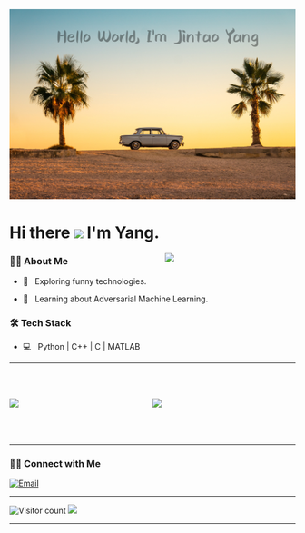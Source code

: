![Welcome!](https://github.com/JintaoYang18/JintaoYang18/blob/main/yang-github-page.jpg)

# Hi there <img src="https://c.tenor.com/nebZyl8oN7IAAAAi/wave-hello.gif" width="40px">  I'm Yang. 

<img align='right' src="https://media.giphy.com/media/13HBDT4QSTpveU/giphy.gif" width="230px">


<h3> 👨🏻 About Me </h3>



- 🤔 &nbsp; Exploring funny technologies.

- 🌱 &nbsp; Learning about Adversarial Machine Learning.



<h3>🛠 Tech Stack</h3>



- 💻 &nbsp; Python | C++ | C | MATLAB

<!--

- 🔧 &nbsp; Git | Markdown 

-->

<hr>


<br/><br/>


<!-- <br/><br/>

[![Shivam's GitHub Stats](https://github-readme-stats.vercel.app/api?username=JintaoYang18&show_icons=true)](https://github.com/JintaoYang18)

<br/>

<br/>

![Top Langs](https://github-readme-stats.vercel.app/api/top-langs/?username=JintaoYang18&show_icons=true)

<br><br>
 -->
 
<p align="center">

 <img align="left" src="https://github-readme-stats.vercel.app/api?username=JintaoYang18&show_icons=true" />

 <img float="right" src="https://github-readme-stats.vercel.app/api/top-langs/?username=JintaoYang18&show_icons=true" />

 <br>
 
</p>

<br><br>

<hr>



<h3> 🤝🏻 Connect with Me </h3>


<p align="center">

 <a href="mailto:colsonyang212@gmail.com"><img alt="Email" src="https://img.shields.io/badge/Email-colsonyang212@gmail.com-blue?style=flat-square&logo=gmail"></a>

</p>

<hr>

![Visitor count](https://visitor-badge.laobi.icu/badge?page_id=JintaoYang18.JintaoYang18)   <img src="https://media.giphy.com/media/dxn6fRlTIShoeBr69N/giphy.gif" width="30">


<hr>


